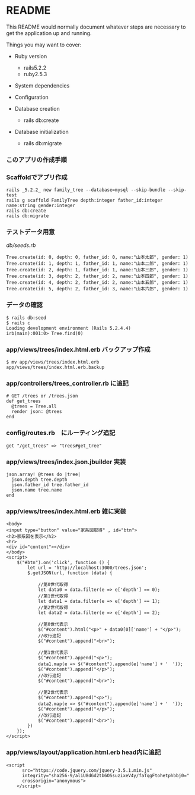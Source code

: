 # README

This README would normally document whatever steps are necessary to get the
application up and running.

Things you may want to cover:

* Ruby version
  - rails5.2.2
  - ruby2.5.3

* System dependencies

* Configuration

* Database creation
  - rails db:create

* Database initialization
  - rails db:migrate


### このアプリの作成手順

### Scaffoldでアプリ作成
```
rails _5.2.2_ new family_tree --database=mysql --skip-bundle --skip-test
rails g scaffold FamilyTree depth:integer father_id:integer name:string gender:integer
rails db:create
rails db:migrate
```

### テストデータ用意
*db/seeds.rb*
```
Tree.create(id: 0, depth: 0, father_id: 0, name:"山本太郎", gender: 1)
Tree.create(id: 1, depth: 1, father_id: 1, name:"山本二郎", gender: 1)
Tree.create(id: 2, depth: 1, father_id: 1, name:"山本三郎", gender: 1)
Tree.create(id: 3, depth: 2, father_id: 2, name:"山本四郎", gender: 1)
Tree.create(id: 4, depth: 2, father_id: 2, name:"山本五郎", gender: 1)
Tree.create(id: 5, depth: 2, father_id: 3, name:"山本六郎", gender: 1)
```
  
### データの確認
```
$ rails db:seed
$ rails c
Loading development environment (Rails 5.2.4.4)
irb(main):001:0> Tree.find(0)
```

### app/views/trees/index.html.erb バックアップ作成
```
$ mv app/views/trees/index.html.erb app/views/trees/index.html.erb.backup
```

### app/controllers/trees_controller.rb に追記
```
# GET /trees or /trees.json
def get_trees
  @trees = Tree.all
  render json: @trees
end
```

### config/routes.rb　にルーティング追記
```
get "/get_trees" => "trees#get_tree"

```

### app/views/trees/index.json.jbuilder 実装
```
json.array! @trees do |tree|
  json.depth tree.depth
  json.father_id tree.father_id
  json.name tree.name
end
```

### app/views/trees/index.html.erb 雑に実装
```
<body>
<input type="button" value="家系図取得" , id="btn">
<h2>家系図を表示</h2>
<hr>
<div id="content"></div>
</body>
<script>
    $("#btn").on('click', function () {
        let url = 'http://localhost:3000/trees.json';
        $.getJSON(url, function (data) {

            //第0世代取得
            let data0 = data.filter(e => e['depth'] == 0);
            //第1世代取得
            let data1 = data.filter(e => e['depth'] == 1);
            //第2世代取得
            let data2 = data.filter(e => e['depth'] == 2);

            //第0世代表示
            $("#content").html("<p>" + data0[0]['name'] + "</p>");
            //改行追記
            $("#content").append("<br>");

            //第1世代表示
            $("#content").append("<p>");
            data1.map(e => $("#content").append(e['name'] + '　'));
            $("#content").append("</p>");
            //改行追記
            $("#content").append("<br>");

            //第2世代表示
            $("#content").append("<p>");
            data2.map(e => $("#content").append(e['name'] + '　'));
            $("#content").append("</p>");
            //改行追記
            $("#content").append("<br>");
        })
    });
</script>
```

### app/views/layout/application.html.erb head内に追記
```
<script
      src="https://code.jquery.com/jquery-3.5.1.min.js"
      integrity="sha256-9/aliU8dGd2tb6OSsuzixeV4y/faTqgFtohetphbbj0="
      crossorigin="anonymous">
    </script>

```
